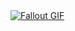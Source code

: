 
<a href="https://github.com/TashmatovErjan/TashmatovErjan/blob/main/materials%20/%20mainBanner">
  <img src="https://github.com/TashmatovErjan/TashmatovErjan/blob/main/materials%20/%20mainBanner" alt="Fallout GIF" style="width:auto; height:auto"/>
</a>
